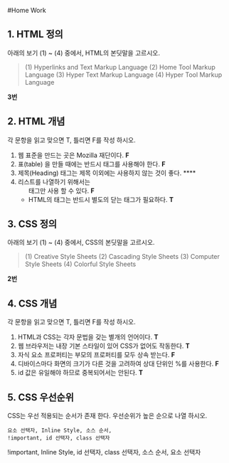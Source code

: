 #Home Work

## 1. HTML 정의

아래의 보기 (1) ~ (4) 중에서, HTML의 본딧말을 고르시오. 

> (1) Hyperlinks and Text Markup Language
> (2) Home Tool Markup Language
> (3) Hyper Text Markup Language
> (4) Hyper Tool Markup Language

**3번**


## 2. HTML 개념

각 문항을 읽고 맞으면 T, 틀리면 F를 작성 하시오.

1. 웹 표준을 만드는 곳은 Mozilla 재단이다. **F**
2. 표(table) 을 만들 때에는 반드시 <th> 태그를 사용해야 한다. **F**
3. 제목(Heading) 태그는 제목 이외에는 사용하지 않는 것이 좋다. ****
4. 리스트를 나열하기 위해서는 <ul> 태그만 사용 할 수 있다. **F**
5. HTML의 태그는 반드시 별도의 닫는 태그가 필요하다. **T**



## 3. CSS 정의
아래의 보기 (1) ~ (4) 중에서, CSS의 본딧말을 고르시오. 

> (1) Creative Style Sheets
> (2) Cascading Style Sheets
> (3) Computer Style Sheets
> (4) Colorful Style Sheets

**2번**

## 4. CSS 개념
각 문항을 읽고 맞으면 T, 틀리면 F를 작성 하시오.

1. HTML과 CSS는 각자 문법을 갖는 별개의 언어이다. **T**
2. 웹 브라우저는 내장 기본 스타일이 있어 CSS가 없어도 작동한다. **T**
3. 자식 요소 프로퍼티는 부모의 프로퍼티를 모두 상속 받는다. **F**
4. 디바이스마다 화면의 크기가 다른 것을 고려하여 상대 단위인 %를 사용한다. **F**
5. id 값은 유일해야 하므로 중복되어서는 안된다. **T**


## 5. CSS 우선순위
CSS는 우선 적용되는 순서가 존재 한다. 우선순위가 높은 순으로 나열 하시오.

```
요소 선택자, Inline Style, 소스 순서,
!important, id 선택자, class 선택자
```

!important, Inline Style, id 선택자, class 선택자, 소스 순서, 요소 선택자